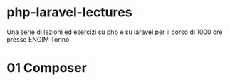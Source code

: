 # php-laravel-lectures

Una serie di lezioni ed esercizi su php e su laravel per il corso di 1000 ore presso ENGIM Torino

# 01 Composer
